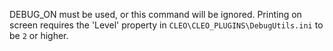 DEBUG_ON must be used, or this command will be ignored. Printing on screen requires the 'Level' property in `CLEO\CLEO_PLUGINS\DebugUtils.ini` to be `2` or higher.
